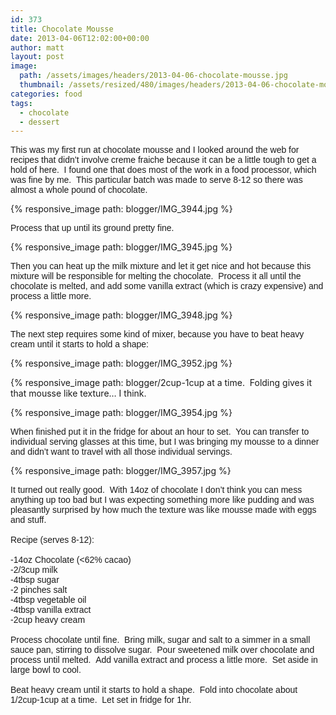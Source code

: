 ```yaml
---
id: 373
title: Chocolate Mousse
date: 2013-04-06T12:02:00+00:00
author: matt
layout: post
image: 
  path: /assets/images/headers/2013-04-06-chocolate-mousse.jpg
  thumbnail: /assets/resized/480/images/headers/2013-04-06-chocolate-mousse.jpg
categories: food
tags:
  - chocolate
  - dessert
---
```

<span style="font-family: Arial, Helvetica, sans-serif;">This was my first run at chocolate mousse and I looked around the web for recipes that didn&#8217;t involve creme fraiche because it can be a little tough to get a hold of here. &nbsp;I found one that does most of the work in a food processor, which was fine by me. &nbsp;This particular batch was made to serve 8-12 so there was almost a whole pound of chocolate.


{% responsive_image path: blogger/IMG_3944.jpg %}


<span style="font-family: Arial, Helvetica, sans-serif;">Process that up until its ground pretty fine.


{% responsive_image path: blogger/IMG_3945.jpg %}


<span style="font-family: Arial, Helvetica, sans-serif;">Then you can heat up the milk mixture and let it get nice and hot because this mixture will be responsible for melting the chocolate. &nbsp;Process it all until the chocolate is melted, and add some vanilla extract (which is crazy expensive) and process a little more.


{% responsive_image path: blogger/IMG_3948.jpg %}


<span style="font-family: Arial, Helvetica, sans-serif;">The next step requires some kind of mixer, because you have to beat heavy cream until it starts to hold a shape:


{% responsive_image path: blogger/IMG_3952.jpg %}


{% responsive_image path: blogger/2cup-1cup at a time. &nbsp;Folding gives it that mousse like texture&#8230; I think.


{% responsive_image path: blogger/IMG_3954.jpg %}


<span style="font-family: Arial, Helvetica, sans-serif;">When finished put it in the fridge for about an hour to set. &nbsp;You can transfer to individual serving glasses at this time, but I was bringing my mousse to a dinner and didn&#8217;t want to travel with all those individual servings.


{% responsive_image path: blogger/IMG_3957.jpg %}


<span style="font-family: Arial, Helvetica, sans-serif;">It turned out really good. &nbsp;With 14oz of chocolate I don&#8217;t think you can mess anything up too bad but I was expecting something more like pudding and was pleasantly surprised by how much the texture was like mousse made with eggs and stuff. &nbsp;</span>  
<span style="font-family: Arial, Helvetica, sans-serif;"><br /></span><span style="font-family: Arial, Helvetica, sans-serif;">Recipe (serves 8-12):</span>  
<span style="font-family: Arial, Helvetica, sans-serif;"><br /></span><span style="font-family: Arial, Helvetica, sans-serif;">-14oz Chocolate (<62% cacao)</span>  
<span style="font-family: Arial, Helvetica, sans-serif;">-2/3cup milk</span>  
<span style="font-family: Arial, Helvetica, sans-serif;">-4tbsp sugar</span>  
<span style="font-family: Arial, Helvetica, sans-serif;">-2 pinches salt</span>  
<span style="font-family: Arial, Helvetica, sans-serif;">-4tbsp vegetable oil</span>  
<span style="font-family: Arial, Helvetica, sans-serif;">-4tbsp vanilla extract</span>  
<span style="font-family: Arial, Helvetica, sans-serif;">-2cup heavy cream</span>  
<span style="font-family: Arial, Helvetica, sans-serif;"><br /></span><span style="font-family: Arial, Helvetica, sans-serif;">Process&nbsp;chocolate&nbsp;until fine. &nbsp;Bring milk, sugar and salt to a simmer in a small sauce pan, stirring to&nbsp;dissolve&nbsp;sugar. &nbsp;Pour sweetened milk over chocolate and process until melted. &nbsp;Add vanilla extract and process a little more. &nbsp;Set aside in large bowl to cool.</span>  
<span style="font-family: Arial, Helvetica, sans-serif;"><br /></span><span style="font-family: Arial, Helvetica, sans-serif;">Beat heavy cream until it starts to hold a shape. &nbsp;Fold into chocolate about 1/2cup-1cup at a time. &nbsp;Let set in fridge for 1hr.</span>
